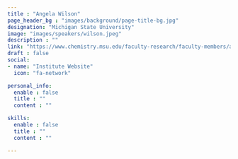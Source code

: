 ```yaml
---
title : "Angela Wilson"
page_header_bg : "images/background/page-title-bg.jpg"
designation: "Michigan State University"
image: "images/speakers/wilson.jpeg"
description : ""
link: "https://www.chemistry.msu.edu/faculty-research/faculty-members/angela-k-wilson/"
draft : false
social:
- name: "Institute Website"
  icon: "fa-network"

personal_info:
  enable : false
  title : ""
  content : ""

skills:
  enable : false
  title : ""
  content : ""

---
```

